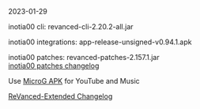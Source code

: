 2023-01-29
  
inotia00 cli: revanced-cli-2.20.2-all.jar  

inotia00 integrations: app-release-unsigned-v0.94.1.apk  

inotia00 patches: revanced-patches-2.157.1.jar  
[inotia00 patches changelog](https://github.com/inotia00/revanced-patches/releases/tag/v2.157.1)  

Use [MicroG APK](https://github.com/inotia00/VancedMicroG/releases/latest/download/microg.apk) for YouTube and Music

[ReVanced-Extended Changelog](https://github.com/Kingsmanvn-Official/ReVanced-Extended/blob/main/changelog.md)
